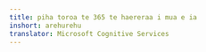 ```yaml
---
title: piha toroa te 365 te haereraa i mua e ia
inshort: arehurehu
translator: Microsoft Cognitive Services
---
```




